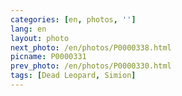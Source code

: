 ```yaml
---
categories: [en, photos, '']
lang: en
layout: photo
next_photo: /en/photos/P0000338.html
picname: P0000331
prev_photo: /en/photos/P0000330.html
tags: [Dead Leopard, Simion]
---
```

